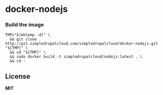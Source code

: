 # docker-nodejs

### Build the image

    TMP="$(mktemp -d)" \
      && git clone http://git.simpledrupalcloud.com/simpledrupalcloud/docker-nodejs.git "${TMP}" \
      && cd "${TMP}" \
      && sudo docker build -t simpledrupalcloud/nodejs:latest . \
      && cd -

## License

**MIT**
